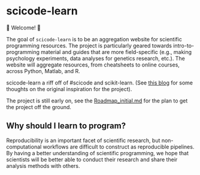 # scicode-learn
:star2: Welcome! :star2:

The goal of `scicode-learn` is to be an aggregation website for scientific programming resources. The project is particularly geared towards intro-to-programming material and guides that are more field-specific (e.g., making psychology experiments, data analyses for genetics research, etc.). The website will aggregate resources, from cheatsheets to online courses, across Python, Matlab, and R.

scicode-learn a riff off of #scicode and scikit-learn. (See [this blog](https://medium.com/@cMadan/scicode-learn-collecting-thoughts-ff22443f3dda) for some thoughts on the original inspiration for the project).

The project is still early on, see the [Roadmap_initial.md](Roadmap_initial.md) for the plan to get the project off the ground.

## Why should I learn to program?
Reproducibility is an important facet of scientific research, but non-computational workflows are difficult to construct as reproducible pipelines. By having a better understanding of scientific programming, we hope that scientists will be better able to conduct their research and share their analysis methods with others.

